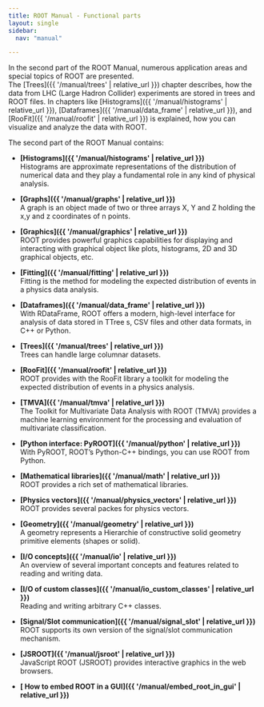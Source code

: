 ```yaml
---
title: ROOT Manual - Functional parts
layout: single
sidebar:
  nav: "manual"

---
```


In the second part of the ROOT Manual, numerous application areas and special topics of ROOT are presented.<br>
The [Trees]({{ '/manual/trees' | relative_url }}) chapter describes, how the data from LHC (Large Hadron Collider) experiments are stored in trees and ROOT files.
In chapters like [Histograms]({{ '/manual/histograms' | relative_url }}), [Dataframes]({{ '/manual/data_frame' | relative_url }}), and [RooFit]({{ '/manual/roofit' | relative_url }}) is explained, how you can visualize and analyze the data with ROOT.

The second part of the ROOT Manual contains:

  - **[Histograms]({{ '/manual/histograms' | relative_url }})** <br>
    Histograms are approximate representations of the distribution of numerical data and they play a fundamental role in any kind of physical analysis.

  - **[Graphs]({{ '/manual/graphs' | relative_url }})** <br>
    A graph is an object made of two or three arrays X, Y and Z holding the x,y and z coordinates of n points.

  - **[Graphics]({{ '/manual/graphics' | relative_url }})** <br>
    ROOT provides powerful graphics capabilities for displaying and interacting with graphical object like plots, histograms, 2D and 3D graphical objects, etc.

  - **[Fitting]({{ '/manual/fitting' | relative_url }})** <br>
    Fitting is the method for modeling the expected distribution of events in a physics data analysis.

  - **[Dataframes]({{ '/manual/data_frame' | relative_url }})** <br>
    With RDataFrame, ROOT offers a modern, high-level interface for analysis of data stored in TTree s, CSV files and other data formats, in C++ or Python.

  - **[Trees]({{ '/manual/trees' | relative_url }})** <br>
    Trees can handle large columnar datasets.

  - **[RooFit]({{ '/manual/roofit' | relative_url }})** <br>
    ROOT provides with the RooFit library a toolkit for modeling the expected distribution of events in a physics analysis.

  - **[TMVA]({{ '/manual/tmva' | relative_url }})** <br>
    The Toolkit for Multivariate Data Analysis with ROOT (TMVA) provides a machine learning environment for the processing and evaluation of multivariate classification.

  - **[Python interface: PyROOT]({{ '/manual/python' | relative_url }})** <br>
    With PyROOT, ROOT’s Python-C++ bindings, you can use ROOT from Python.

  - **[Mathematical libraries]({{ '/manual/math' | relative_url }})** <br>
    ROOT provides a rich set of mathematical libraries.

  - **[Physics vectors]({{ '/manual/physics_vectors' | relative_url }})** <br>
    ROOT provides several packes for physics vectors.

  - **[Geometry]({{ '/manual/geometry' | relative_url }})** <br>
    A geometry represents a Hierarchie of constructive solid geometry primitive elements (shapes or solid).

  - **[I/O concepts]({{ '/manual/io' | relative_url }})** <br>
    An overview of several important concepts and features related to reading and writing data.

  - **[I/O of custom classes]({{ '/manual/io_custom_classes' | relative_url }})** <br>
    Reading and writing arbitrary C++ classes.

  - **[Signal/Slot communication]({{ '/manual/signal_slot' | relative_url }})** <br>
    ROOT supports its own version of the signal/slot communication mechanism.

  - **[JSROOT]({{ '/manual/jsroot' | relative_url }})** <br>
    JavaScript ROOT (JSROOT) provides interactive graphics in the web browsers.

  - **[ How to embed ROOT in a GUI]({{ '/manual/embed_root_in_gui' | relative_url }})** <br>
